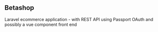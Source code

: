 

## Betashop

Laravel ecommerce application - with REST API using Passport OAuth and possibly  a vue component front end

